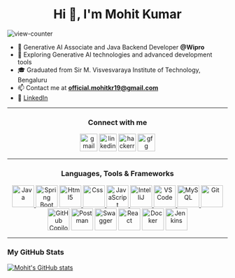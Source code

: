 <h1 align="center">Hi 👋, I'm Mohit Kumar</h1>
<p align="left"> <img src="https://komarev.com/ghpvc/?username=mohit-on-github&label=Profile%20views&color=0e75b6&style=flat" alt="view-counter" /> </p>

- 🔭 Generative AI Associate and Java Backend Developer **@Wipro**
- 🌱 Exploring Generative AI technologies and advanced development tools
- 🎓 Graduated from Sir M. Visvesvaraya Institute of Technology, Bengaluru
- 📫 Contact me at **official.mohitkr19@gmail.com**
- 💼 [LinkedIn](https://www.linkedin.com/in/its-mohit-kumar)

---

<h3 align="center">Connect with me</h3>
<p align="center">
<a href="mailto:official.mohitkr19@gmail.com" target="blank"><img src="https://img.icons8.com/fluency/512/gmail.png" alt="gmail" height="40" width="40" /></a>
<a href="https://www.linkedin.com/in/its-mohit-kumar/" target="blank"><img src="https://img.icons8.com/fluency/48/000000/linkedin.png" alt="linkedin" height="40" width="40" /></a>
<a href="https://www.hackerrank.com/mht19kr97" target="blank"><img src="https://img.icons8.com/external-tal-revivo-color-tal-revivo/96/000000/external-hackerrank-is-a-technology-company-that-focuses-on-competitive-programming-logo-color-tal-revivo.png" alt="hackerrank" height="40" width="40" /></a>
<a href="https://auth.geeksforgeeks.org/user/officialmn0so/" target="blank"><img src="https://img.icons8.com/color/144/000000/GeeksforGeeks.png" alt="gfg" height="40" width="40" /></a>
</p>

---

<h3 align="center">Languages, Tools & Frameworks</h3>
<p align="center">
<a href="https://www.java.com/" target="_blank"><img src="https://img.icons8.com/color/144/000000/java-coffee-cup-logo--v1.png" alt="Java" width="50" height="50"/> </a>
<a href="https://spring.io/projects/spring-boot" target="_blank"><img src="https://img.icons8.com/color/144/000000/spring-logo.png" alt="Spring Boot" width="50" height="50"/></a>
  <a href="https://www.w3.org/html/" target="_blank"> <img src="https://img.icons8.com/color/144/000000/html-5--v1.png" alt="Html5" width="50" height="50"/> </a> 
<a href="https://www.w3schools.com/css/" target="_blank"> <img src="https://img.icons8.com/color/150/000000/css3.png" alt="Css" width="50" height="50"/> </a>
<a href="https://developer.mozilla.org/en-US/docs/Web/JavaScript" target="_blank"> <img src="https://img.icons8.com/color/144/000000/javascript--v1.png" alt="JavaScript" width="50" height="50"/> </a>
<a href="https://www.jetbrains.com/idea/" target="_blank"><img src="https://img.icons8.com/color/512/intellij-idea.png" alt="IntelliJ" width="50" height="50"/> </a>
<a href="https://code.visualstudio.com/" target="_blank"><img src="https://img.icons8.com/color/512/visual-studio-code-2019.png" alt="VS Code" width="50" height="50"/> </a>
<a href="https://www.mysql.com/" target="_blank"> <img src="https://img.icons8.com/external-flat-juicy-fish/60/000000/external-sql-coding-and-development-flat-flat-juicy-fish.png" alt="MySQL" width="50" height="50"/> </a>
<a href="https://git-scm.com/" target="_blank"> <img src="https://img.icons8.com/color/2x/git.png" alt="Git" width="50" height="50"/> </a>
<a href="https://github.com/features/copilot" target="_blank"><img src="https://img.icons8.com/color/144/000000/github.png" alt="GitHub Copilot" width="50" height="50"/></a>
<a href="https://www.postman.com/" target="_blank"><img src="https://img.icons8.com/external-tal-revivo-shadow-tal-revivo/96/000000/external-postman-is-the-only-complete-api-development-environment-logo-shadow-tal-revivo.png" alt="Postman" width="50" height="50"/></a>
<a href="https://swagger.io/" target="_blank"><img src="https://img.icons8.com/ios-filled/100/34C759/api-settings.png" alt="Swagger" width="50" height="50"/></a>
<a href="https://reactjs.org/" target="_blank"><img src="https://img.icons8.com/color/144/000000/react-native.png" alt="React" width="50" height="50"/></a>
<a href="https://www.docker.com/" target="_blank"><img src="https://img.icons8.com/color/144/000000/docker.png" alt="Docker" width="50" height="50"/></a>
<a href="https://www.jenkins.io/" target="_blank"><img src="https://img.icons8.com/color/144/000000/jenkins.png" alt="Jenkins" width="50" height="50"/></a>

</p>

---

### My GitHub Stats

[![Mohit's GitHub stats](https://github-readme-stats.vercel.app/api?username=mohit-on-github&show_icons=true&theme=gruvbox&hide=contribs,issues)](https://github.com/anuraghazra/github-readme-stats)

<!---

### My GitHub Streak

[![GitHub Streak](https://streak-stats.demolab.com/?user=mohit-on-github&theme=dark)](https://git.io/streak-stats)
-->
